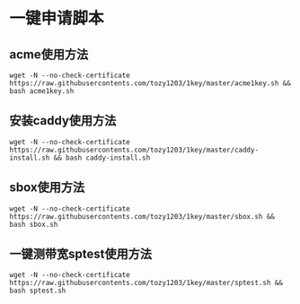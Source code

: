 # 一键申请脚本

## acme使用方法
```shell
wget -N --no-check-certificate https://raw.githubusercontents.com/tozy1203/1key/master/acme1key.sh && bash acme1key.sh
```

## 安装caddy使用方法 
```shell
wget -N --no-check-certificate https://raw.githubusercontents.com/tozy1203/1key/master/caddy-install.sh && bash caddy-install.sh
```

## sbox使用方法 
```shell
wget -N --no-check-certificate https://raw.githubusercontents.com/tozy1203/1key/master/sbox.sh && bash sbox.sh
```

## 一键测带宽sptest使用方法 
```shell
wget -N --no-check-certificate https://raw.githubusercontents.com/tozy1203/1key/master/sptest.sh && bash sptest.sh
```

